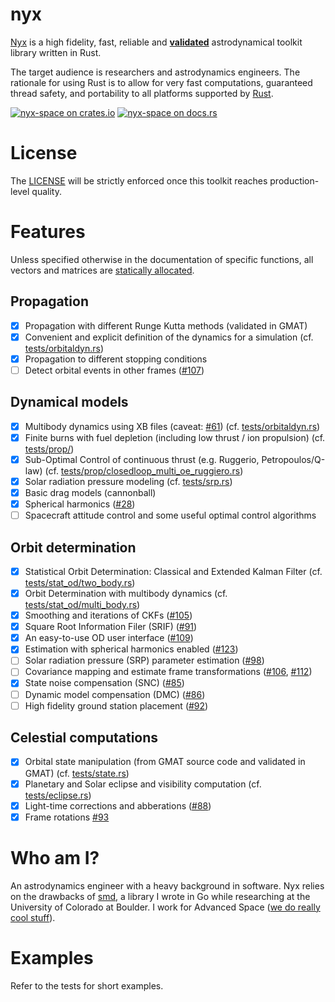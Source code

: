 # nyx
[Nyx](https://en.wikipedia.org/wiki/Nyx) is a high fidelity, fast, reliable and **[validated](./VALIDATION.md)** astrodynamical toolkit library written in Rust.

The target audience is researchers and astrodynamics engineers. The rationale for using Rust is to allow for very fast computations, guaranteed thread safety,
and portability to all platforms supported by [Rust](https://forge.rust-lang.org/platform-support.html).

[![nyx-space on crates.io][cratesio-image]][cratesio]
[![nyx-space on docs.rs][docsrs-image]][docsrs]

[cratesio-image]: https://img.shields.io/crates/v/nyx-space.svg
[cratesio]: https://crates.io/crates/nyx-space
[docsrs-image]: https://docs.rs/nyx-space/badge.svg
[docsrs]: https://docs.rs/nyx-space/

# License
The [LICENSE](./LICENSE) will be strictly enforced once this toolkit reaches production-level quality.

# Features
Unless specified otherwise in the documentation of specific functions, all vectors and matrices are [statically allocated](https://discourse.nphysics.org/t/statically-typed-matrices-whose-size-is-a-multiple-or-another-one/460/4).

## Propagation
- [x] Propagation with different Runge Kutta methods (validated in GMAT)
- [x] Convenient and explicit definition of the dynamics for a simulation (cf. [tests/orbitaldyn.rs](tests/orbitaldyn.rs))
- [x] Propagation to different stopping conditions
- [ ] Detect orbital events in other frames ([#107](https://gitlab.com/chrisrabotin/nyx/issues/107))
## Dynamical models
- [x] Multibody dynamics using XB files (caveat: [#61](https://gitlab.com/chrisrabotin/nyx/issues/61)) (cf. [tests/orbitaldyn.rs](tests/orbitaldyn.rs))
- [x] Finite burns with fuel depletion (including low thrust / ion propulsion) (cf. [tests/prop/](tests/prop/))
- [x] Sub-Optimal Control of continuous thrust (e.g. Ruggerio, Petropoulos/Q-law) (cf. [tests/prop/closedloop_multi_oe_ruggiero.rs](tests/prop/closedloop_multi_oe_ruggiero.rs))
- [x] Solar radiation pressure modeling (cf. [tests/srp.rs](tests/srp.rs))
- [x] Basic drag models (cannonball)
- [x] Spherical harmonics ([#28](https://gitlab.com/chrisrabotin/nyx/issues/28))
- [ ] Spacecraft attitude control and some useful optimal control algorithms
## Orbit determination
- [x] Statistical Orbit Determination: Classical and Extended Kalman Filter (cf. [tests/stat_od/two_body.rs](tests/stat_od/two_body.rs))
- [x] Orbit Determination with multibody dynamics (cf. [tests/stat_od/multi_body.rs](tests/stat_od/multi_body.rs))
- [x] Smoothing and iterations of CKFs ([#105](https://gitlab.com/chrisrabotin/nyx/issues/105))
- [x] Square Root Information Filer (SRIF) ([#91](https://gitlab.com/chrisrabotin/nyx/issues/91))
- [x] An easy-to-use OD user interface ([#109](https://gitlab.com/chrisrabotin/nyx/issues/109))
- [x] Estimation with spherical harmonics enabled ([#123](https://gitlab.com/chrisrabotin/nyx/issues/123))
- [ ] Solar radiation pressure (SRP) parameter estimation ([#98](https://gitlab.com/chrisrabotin/nyx/issues/98))
- [ ] Covariance mapping and estimate frame transformations ([#106](https://gitlab.com/chrisrabotin/nyx/issues/106), [#112](https://gitlab.com/chrisrabotin/nyx/issues/112))
- [x] State noise compensation (SNC) ([#85](https://gitlab.com/chrisrabotin/nyx/issues/85))
- [ ] Dynamic model compensation (DMC) ([#86](https://gitlab.com/chrisrabotin/nyx/issues/86))
- [ ] High fidelity ground station placement ([#92](https://gitlab.com/chrisrabotin/nyx/issues/92))
## Celestial computations
- [x] Orbital state manipulation (from GMAT source code and validated in GMAT) (cf. [tests/state.rs](tests/state.rs))
- [x] Planetary and Solar eclipse and visibility computation (cf. [tests/eclipse.rs](tests/eclipse.rs))
- [x] Light-time corrections and abberations ([#88](https://gitlab.com/chrisrabotin/nyx/issues/88))
- [x] Frame rotations [#93](https://gitlab.com/chrisrabotin/nyx/issues/93)

# Who am I?
An astrodynamics engineer with a heavy background in software. Nyx relies on the drawbacks of
[smd](https://github.com/ChristopherRabotin/smd), a library I wrote in Go while researching at the University
of Colorado at Boulder. I work for Advanced Space ([we do really cool stuff](http://advanced-space.com/)).

# Examples
Refer to the tests for short examples.